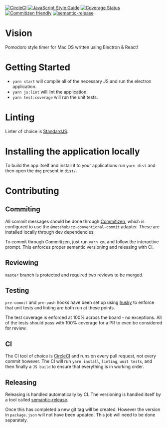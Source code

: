 [![CircleCI](https://circleci.com/gh/spbarker/vision/tree/master.svg?style=shield)](https://circleci.com/gh/spbarker/vision/tree/master) [![JavaScript Style Guide](https://img.shields.io/badge/code_style-standard-brightgreen.svg)](https://standardjs.com) [![Coverage Status](https://coveralls.io/repos/github/spbarker/vision/badge.svg?branch=master)](https://coveralls.io/github/spbarker/vision?branch=master) [![Commitizen friendly](https://img.shields.io/badge/commitizen-friendly-brightgreen.svg)](http://commitizen.github.io/cz-cli/) [![semantic-release](https://img.shields.io/badge/%20%20%F0%9F%93%A6%F0%9F%9A%80-semantic--release-e10079.svg)](https://github.com/semantic-release/semantic-release)

# Vision
Pomodoro style timer for Mac OS written using Electron &amp; React!

# Getting Started
- `yarn start` will compile all of the necessary JS and run the electron application.
- `yarn js:lint` will lint the application.
- `yarn test:coverage` will run the unit tests.

# Linting
Linter of choice is [StandardJS](https://standardjs.com/).

# Installing the application locally
To build the app itself and install it to your applications run `yarn dist` and then open the `dmg` present in `dist/`.

# Contributing
## Commiting
All commit messages should be done through [Commitizen](https://github.com/commitizen/cz-cli),
which is configured to use the `@metahub/cz-conventional-commit` adapter. These are installed locally
through dev dependencies.

To commit through Commitizen, just run `yarn cm`, and follow the interactive prompt. This enforces proper semantic versioning and releasing with CI.

## Reviewing
`master` branch is protected and required two reviews to be merged.

## Testing
`pre-commit` and `pre-push` hooks have been set up using [husky](https://www.npmjs.com/package/husky) to enforce that unit tests and linting are both run at these points.

The test coverage is enforced at 100% across the board - no exceptions. All of the tests should pass with 100% coverage for a PR to even be considered for review.

## CI
The CI tool of choice is [CircleCI](https://circleci.com/) and runs on every pull request, not every commit however. The CI will run `yarn install`, `linting`, `unit tests`, and then finally a `JS build` to ensure that everything is in working order.

## Releasing
Releasing is handled automatically by CI. The versioning is handled itself by a tool called [semantic-release](https://www.npmjs.com/package/semantic-release).

Once this has completed a new git tag will be created. However the version in `package.json` will not have been updated. This job will need to be done separately.
